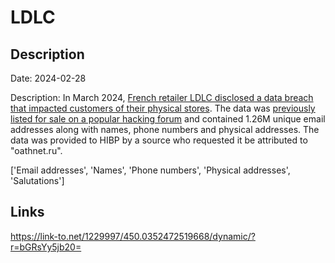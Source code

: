 # LDLC

## Description

Date: 2024-02-28

Description:
In March 2024, <a href="https://www.groupe-ldlc.com/information-relative-a-un-incident-de-cybersecurite-2/" target="_blank" rel="noopener">French retailer LDLC disclosed a data breach that impacted customers of their physical stores</a>. The data was <a href="https://x.com/H4ckManac/status/1763100569810420017" target="_blank" rel="noopener">previously listed for sale on a popular hacking forum</a> and contained 1.26M unique email addresses along with names, phone numbers and physical addresses. The data was provided to HIBP by a source who requested it be attributed to &quot;oathnet.ru&quot;.


['Email addresses', 'Names', 'Phone numbers', 'Physical addresses', 'Salutations']

## Links

https://link-to.net/1229997/450.0352472519668/dynamic/?r=bGRsYy5jb20=